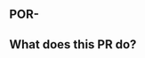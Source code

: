 ## POR-
## What does this PR do?

<!--
This is where you should write the PR description. What are we reviewing?
Be concise, summarize with bullet points if possible.

- Add screenshots for frontend changes.
- Outline complex testing steps for posterity.
- Note if this PR depends on other PRs or specific actions.
-->
